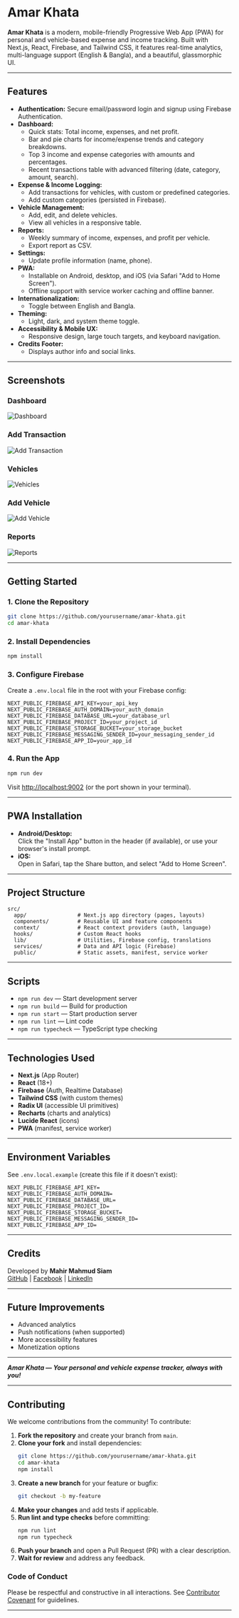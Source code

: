 # Amar Khata

**Amar Khata** is a modern, mobile-friendly Progressive Web App (PWA) for personal and vehicle-based expense and income tracking. Built with Next.js, React, Firebase, and Tailwind CSS, it features real-time analytics, multi-language support (English & Bangla), and a beautiful, glassmorphic UI.

---

## Features

- **Authentication:** Secure email/password login and signup using Firebase Authentication.
- **Dashboard:**  
  - Quick stats: Total income, expenses, and net profit.
  - Bar and pie charts for income/expense trends and category breakdowns.
  - Top 3 income and expense categories with amounts and percentages.
  - Recent transactions table with advanced filtering (date, category, amount, search).
- **Expense & Income Logging:**  
  - Add transactions for vehicles, with custom or predefined categories.
  - Add custom categories (persisted in Firebase).
- **Vehicle Management:**  
  - Add, edit, and delete vehicles.
  - View all vehicles in a responsive table.
- **Reports:**  
  - Weekly summary of income, expenses, and profit per vehicle.
  - Export report as CSV.
- **Settings:**  
  - Update profile information (name, phone).
- **PWA:**  
  - Installable on Android, desktop, and iOS (via Safari "Add to Home Screen").
  - Offline support with service worker caching and offline banner.
- **Internationalization:**  
  - Toggle between English and Bangla.
- **Theming:**  
  - Light, dark, and system theme toggle.
- **Accessibility & Mobile UX:**  
  - Responsive design, large touch targets, and keyboard navigation.
- **Credits Footer:**  
  - Displays author info and social links.

---

## Screenshots

### Dashboard
![Dashboard](public/screenshots/dashboard.png)

### Add Transaction
![Add Transaction](public/screenshots/add-transaction.png)

### Vehicles
![Vehicles](public/screenshots/vehicles.png)

### Add Vehicle
![Add Vehicle](public/screenshots/add-vehicle.png)

### Reports
![Reports](public/screenshots/Report.png)

---

## Getting Started

### 1. **Clone the Repository**

```bash
git clone https://github.com/yourusername/amar-khata.git
cd amar-khata
```

### 2. **Install Dependencies**

```bash
npm install
```

### 3. **Configure Firebase**

Create a `.env.local` file in the root with your Firebase config:

```
NEXT_PUBLIC_FIREBASE_API_KEY=your_api_key
NEXT_PUBLIC_FIREBASE_AUTH_DOMAIN=your_auth_domain
NEXT_PUBLIC_FIREBASE_DATABASE_URL=your_database_url
NEXT_PUBLIC_FIREBASE_PROJECT_ID=your_project_id
NEXT_PUBLIC_FIREBASE_STORAGE_BUCKET=your_storage_bucket
NEXT_PUBLIC_FIREBASE_MESSAGING_SENDER_ID=your_messaging_sender_id
NEXT_PUBLIC_FIREBASE_APP_ID=your_app_id
```

### 4. **Run the App**

```bash
npm run dev
```

Visit [http://localhost:9002](http://localhost:9002) (or the port shown in your terminal).

---

## PWA Installation

- **Android/Desktop:**  
  Click the "Install App" button in the header (if available), or use your browser's install prompt.
- **iOS:**  
  Open in Safari, tap the Share button, and select "Add to Home Screen".

---

## Project Structure

```
src/
  app/                # Next.js app directory (pages, layouts)
  components/         # Reusable UI and feature components
  context/            # React context providers (auth, language)
  hooks/              # Custom React hooks
  lib/                # Utilities, Firebase config, translations
  services/           # Data and API logic (Firebase)
  public/             # Static assets, manifest, service worker
```

---

## Scripts

- `npm run dev` — Start development server
- `npm run build` — Build for production
- `npm run start` — Start production server
- `npm run lint` — Lint code
- `npm run typecheck` — TypeScript type checking

---

## Technologies Used

- **Next.js** (App Router)
- **React** (18+)
- **Firebase** (Auth, Realtime Database)
- **Tailwind CSS** (with custom themes)
- **Radix UI** (accessible UI primitives)
- **Recharts** (charts and analytics)
- **Lucide React** (icons)
- **PWA** (manifest, service worker)

---

## Environment Variables

See `.env.local.example` (create this file if it doesn't exist):

```
NEXT_PUBLIC_FIREBASE_API_KEY=
NEXT_PUBLIC_FIREBASE_AUTH_DOMAIN=
NEXT_PUBLIC_FIREBASE_DATABASE_URL=
NEXT_PUBLIC_FIREBASE_PROJECT_ID=
NEXT_PUBLIC_FIREBASE_STORAGE_BUCKET=
NEXT_PUBLIC_FIREBASE_MESSAGING_SENDER_ID=
NEXT_PUBLIC_FIREBASE_APP_ID=
```

---

## Credits

Developed by **Mahir Mahmud Siam**  
[GitHub](https://github.com/MahirMsiam) | [Facebook](https://www.facebook.com/mahirmahmudsiam) | [LinkedIn](https://www.linkedin.com/in/mahir-mahmud-siam)

---

## Future Improvements

- Advanced analytics
- Push notifications (when supported)
- More accessibility features
- Monetization options

---

**_Amar Khata — Your personal and vehicle expense tracker, always with you!_** 

---

## Contributing

We welcome contributions from the community! To contribute:

1. **Fork the repository** and create your branch from `main`.
2. **Clone your fork** and install dependencies:
   ```bash
   git clone https://github.com/yourusername/amar-khata.git
   cd amar-khata
   npm install
   ```
3. **Create a new branch** for your feature or bugfix:
   ```bash
   git checkout -b my-feature
   ```
4. **Make your changes** and add tests if applicable.
5. **Run lint and type checks** before committing:
   ```bash
   npm run lint
   npm run typecheck
   ```
6. **Push your branch** and open a Pull Request (PR) with a clear description.
7. **Wait for review** and address any feedback.

### Code of Conduct

Please be respectful and constructive in all interactions. See [Contributor Covenant](https://www.contributor-covenant.org/) for guidelines.

--- 
